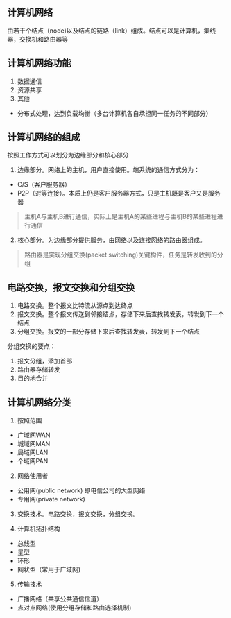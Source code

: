 ## 计算机网络
由若干个结点（node)以及结点的链路（link）组成。结点可以是计算机，集线器，交换机和路由器等

## 计算机网络功能
1. 数据通信
2. 资源共享
3. 其他
  * 分布式处理，达到负载均衡（多台计算机各自承担同一任务的不同部分）

## 计算机网络的组成
按照工作方式可以划分为边缘部分和核心部分
1. 边缘部分。网络上的主机，用户直接使用。端系统的通信方式分为：   
  * C/S（客户服务器）
  * P2P（对等连接）。本质上仍是客户服务器方式，只是主机既是客户又是服务器

> 主机A与主机B进行通信，实际上是主机A的某些进程与主机B的某些进程进行通信

2. 核心部分。为边缘部分提供服务，由网络以及连接网络的路由器组成。

> 路由器是实现分组交换(packet switching)关键构件，任务是转发收到的分组

## 电路交换，报文交换和分组交换
1. 电路交换。整个报文比特流从源点到达终点
2. 报文交换。整个报文传送到邻接结点，存储下来后查找转发表，转发到下一个结点
3. 分组交换。报文的一部分存储下来后查找转发表，转发到下一个结点

分组交换的要点：
1. 报文分组，添加首部
2. 路由器存储转发
3. 目的地合并

## 计算机网络分类
1. 按照范围
  * 广域网WAN
  * 城域网MAN
  * 局域网LAN
  * 个域网PAN

2. 网络使用者
  * 公用网(public network) 即电信公司的大型网络
  * 专用网(private network)

3. 交换技术。电路交换，报文交换，分组交换。

4. 计算机拓扑结构
  * 总线型
  * 星型
  * 环形
  * 网状型（常用于广域网)

5. 传输技术
  * 广播网络（共享公共通信信道）
  * 点对点网络(使用分组存储和路由选择机制)

